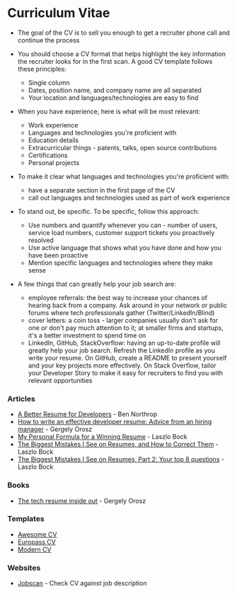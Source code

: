 # Curriculum Vitae

* The goal of the CV is to sell you enough to get a recruiter phone call and continue the process
* You should choose a CV format that helps highlight the key information the recruiter looks for in the first scan. A good CV template follows these principles:
  * Single column
  * Dates, position name, and company name are all separated
  * Your location and languages/technologies are easy to find
* When you have experience, here is what will be most relevant:
  * Work experience
  * Languages and technologies you're proficient with
  * Education details
  * Extracurricular things - patents, talks, open source contributions
  * Certifications
  * Personal projects
* To make it clear what languages and technologies you're proficient with:
  * have a separate section in the first page of the CV
  * call out languages and technologies used as part of work experience
* To stand out, be specific. To be specific, follow this approach:
  * Use numbers and quantify whenever you can - number of users, service load numbers, customer support tickets you proactively resolved
  * Use active language that shows what you have done and how you have been proactive
  * Mention specific languages and technologies where they make sense
*   A few things that can greatly help your job search are:

    * employee referrals: the best way to increase your chances of hearing back from a company. Ask around in your network or public forums where tech professionals gather (Twitter/LinkedIn/Blind)
    * cover letters: a coin toss - larger companies usually don't ask for one or don't pay much attention to it; at smaller firms and startups, it's a better investment to spend time on
    * LinkedIn, GitHub, StackOverflow: having an up-to-date profile will greatly help your job search. Refresh the LinkedIn profile as you write your resume. On GitHub, create a README to present yourself and your key projects more effectively. On Stack Overflow, tailor your Developer Story to make it easy for recruiters to find you with relevant opportunities



### Articles

* [A Better Resume for Developers](https://www.bennorthrop.com/Essays/2021/techrez-a-better-resume-for-tech.php) - Ben Northrop
* [How to write an effective developer resume: Advice from an hiring manager](https://stackoverflow.blog/2020/11/25/how-to-write-an-effective-developer-resume-advice-from-a-hiring-manager) - Gergely Orosz
* [My Personal Formula for a Winning Resume](https://www.linkedin.com/pulse/20140929001534-24454816-my-personal-formula-for-a-better-resume/) - Laszlo Bock
* [The Biggest Mistakes I See on Resumes, and How to Correct Them](https://www.linkedin.com/pulse/20140917045901-24454816-the-5-biggest-mistakes-i-see-on-resumes-and-how-to-correct-them/?trk=mp-author-card) - Laszlo Bock
* [The Biggest Mistakes I See on Resumes, Part 2: Your top 8 questions](https://www.linkedin.com/pulse/biggest-mistakes-i-see-resumes-part-2-your-top-8-questions-bock/) - Laszlo Bock

### Books

* [The tech resume inside out](https://thetechresume.com/) - Gergely Orosz

### Templates

* [Awesome CV](https://github.com/posquit0/Awesome-CV)
* [Europass CV](https://github.com/gmazzamuto/europasscv)
* [Modern CV](https://github.com/xdanaux/moderncv)

### Websites

* [Jobscan](https://www.jobscan.co/) - Check CV against job description
